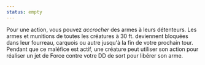 ```yaml
---
status: empty
---
```

Pour une action, vous pouvez _accrocher_ des armes à leurs détenteurs. Les armes et munitions de toutes les créatures à 30 ft. deviennent bloquées dans leur fourreau, carquois ou autre jusqu'à la fin de votre prochain tour. Pendant que ce maléfice est actif, une créature peut utiliser son action pour réaliser un jet de Force contre votre DD de sort pour libérer son arme.
